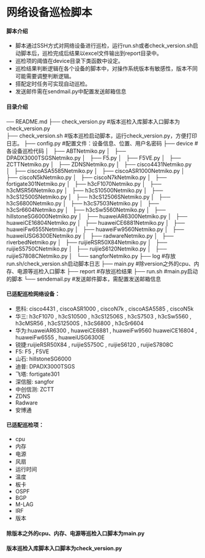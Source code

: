 # 网络设备巡检脚本
#### 脚本介绍
- 脚本通过SSH方式对网络设备进行巡检，运行run.sh或者check_version.sh启动脚本后，巡检完成后结果以excel文件输出到report目录中。
- 巡检项的阈值在device目录下类函数中设定。
- 巡检结果判断逻辑在各个设备的脚本中，对操作系统版本有敏感性，版本不同可能需要调整判断逻辑。
- 搭配定时任务可实现自动巡检。
- 发送邮件需在sendmail.py中配置发送邮箱信息
#### 目录介绍
── README.md
├── check_version.py 							#版本巡检入库脚本入口脚本为check_version.py			
├── check_version.sh 						 	#版本巡检启动脚本，运行check_version.py，方便打印日志。
├── config.py 									  #配置文件：设备信息、位置、用户名密码
├── device 										    #各设备巡检代码
│   ├── ABTNetmiko.py
│   ├── DPADX3000TSGSNetmiko.py
│   ├── F5.py
│   ├── F5VE.py
│   ├── ZCTTNetmiko.py
│   ├── ZDNSNetmiko.py
│   ├── cisco4431Netmiko.py
│   ├── ciscoASA5585Netmiko.py
│   ├── ciscoASR1000Netmiko.py
│   ├── ciscoN5kNetmiko.py
│   ├── ciscoN7kNetmiko.py
│   ├── fortigate301Netmiko.py
│   ├── h3cF1070Netmiko.py
│   ├── h3cMSR56Netmiko.py
│   ├── h3cS10500Netmiko.py
│   ├── h3cS12500SNetmiko.py
│   ├── h3cS12506SNetmiko.py
│   ├── h3cS6800Netmiko.py
│   ├── h3cS7503Netmiko.py
│   ├── h3cSr6604Netmiko.py
│   ├── h3cSw5560Netmiko.py
│   ├── hillstoneSG6000Netmiko.py
│   ├── huaweiAR6300Netmiko.py
│   ├── huaweiCE16804Netmiko.py
│   ├── huaweiCE6881Netmiko.py
│   ├── huaweiFw6555Netmiko.py
│   ├── huaweiFw9560Netmiko.py
│   ├── huaweiUSG6300ENetmiko.py
│   ├── radwareNetmiko.py
│   ├── riverbedNetmiko.py
│   ├── ruijieRSR50X84Netmiko.py
│   ├── ruijieS5750CNetmiko.py
│   ├── ruijieS6120Netmiko.py
│   ├── ruijieS7808CNetmiko.py
│   └── sangforNetmiko.py
├── log											            #存放run.sh/check_version.sh启动脚本日志
├── main.py										          #除version之外的cpu、内存、电源等巡检入口脚本
├── report 										          #存放巡检结果
├── run.sh                              #main.py启动的脚本
└── sendemail.py								        #发送邮件脚本，需配置发送邮箱信息
#### 已适配巡检网络设备：
- 思科: cisco4431 , ciscoASR1000 , ciscoN7k , ciscoASA5585 , ciscoN5k
- 华三: h3cF1070 , h3cS10500 ,  h3cS12506S , h3cS7503 , h3cSw5560 ,  h3cMSR56 , h3cS12500S , h3cS6800 , h3cSr6604
- 华为:huaweiAR6300 , huaweiCE6881 , huaweiFw9560 huaweiCE16804 ,  huaweiFw6555 , huaweiUSG6300E
- 锐捷:ruijieRSR50X84 , ruijieS5750C , ruijieS6120 , ruijieS7808C
- F5: F5 , F5VE
- 山石: hillstoneSG6000
- 迪普: DPADX3000TSGS
- 飞塔: fortigate301
- 深信服: sangfor
- 中创信测: ZCTT
- ZDNS
- Radware
- 安博通
#### 已适配巡检项：
- cpu
- 内存
- 电源
- 风扇
- 运行时间
- 温度
- 板卡
- OSPF
- BGP
- M-LAG
- IRF
- 版本
#### 除版本之外的cpu、内存、电源等巡检入口脚本为main.py
#### 版本巡检入库脚本入口脚本为check_version.py
